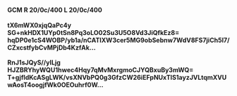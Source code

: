 #### GCM R 20/0c/400 L 20/0c/400
**tX6mWX0xjqQaPc4y**<br/>**SG+nkHDX1UYp0tSn8Pq3oLO02Su3U5O8Vd3JiQfkEz8=**<br/>**hqDP0e1cS4WOBP/yb1a/nCATIXW3cer5MG9obSebnw7WdV8FS7jiCh5I7/CZxcstfybCvMPjDb4KzfAk...**<br/><br/>
**RnJ1sJQyS//yILjg**<br/>**HJZBRYhyWQU1hwec4Hqy7qMvMxrgmoCJYQBxuBy3mWQ=**<br/>**T+gjfIdKcASgLWK/vsXNVbPQ0g3GfzCW26iEFpNUxTlS1ayzJVLtqmXVUwAosT4oogjfWk0OEOuhrf0W...**